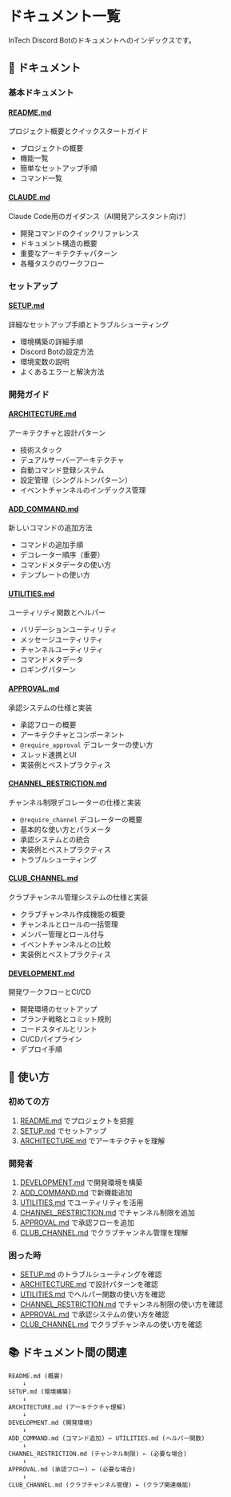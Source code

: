 # ドキュメント一覧

InTech Discord Botのドキュメントへのインデックスです。

## 📖 ドキュメント

### 基本ドキュメント

#### [README.md](../README.md)

プロジェクト概要とクイックスタートガイド

- プロジェクトの概要
- 機能一覧
- 簡単なセットアップ手順
- コマンド一覧

#### [CLAUDE.md](../CLAUDE.md)

Claude Code用のガイダンス（AI開発アシスタント向け）

- 開発コマンドのクイックリファレンス
- ドキュメント構造の概要
- 重要なアーキテクチャパターン
- 各種タスクのワークフロー

### セットアップ

#### [SETUP.md](./SETUP.md)

詳細なセットアップ手順とトラブルシューティング

- 環境構築の詳細手順
- Discord Botの設定方法
- 環境変数の説明
- よくあるエラーと解決方法

### 開発ガイド

#### [ARCHITECTURE.md](./ARCHITECTURE.md)

アーキテクチャと設計パターン

- 技術スタック
- デュアルサーバーアーキテクチャ
- 自動コマンド登録システム
- 設定管理（シングルトンパターン）
- イベントチャンネルのインデックス管理

#### [ADD_COMMAND.md](./ADD_COMMAND.md)

新しいコマンドの追加方法

- コマンドの追加手順
- デコレーター順序（重要）
- コマンドメタデータの使い方
- テンプレートの使い方

#### [UTILITIES.md](./UTILITIES.md)

ユーティリティ関数とヘルパー

- バリデーションユーティリティ
- メッセージユーティリティ
- チャンネルユーティリティ
- コマンドメタデータ
- ロギングパターン

#### [APPROVAL.md](./APPROVAL.md)

承認システムの仕様と実装

- 承認フローの概要
- アーキテクチャとコンポーネント
- `@require_approval` デコレーターの使い方
- スレッド連携とUI
- 実装例とベストプラクティス

#### [CHANNEL_RESTRICTION.md](./CHANNEL_RESTRICTION.md)

チャンネル制限デコレーターの仕様と実装

- `@require_channel` デコレーターの概要
- 基本的な使い方とパラメータ
- 承認システムとの統合
- 実装例とベストプラクティス
- トラブルシューティング

#### [CLUB_CHANNEL.md](./CLUB_CHANNEL.md)

クラブチャンネル管理システムの仕様と実装

- クラブチャンネル作成機能の概要
- チャンネルとロールの一括管理
- メンバー管理とロール付与
- イベントチャンネルとの比較
- 実装例とベストプラクティス

#### [DEVELOPMENT.md](./DEVELOPMENT.md)

開発ワークフローとCI/CD

- 開発環境のセットアップ
- ブランチ戦略とコミット規則
- コードスタイルとリント
- CI/CDパイプライン
- デプロイ手順

## 🔧 使い方

### 初めての方

1. [README.md](../README.md) でプロジェクトを把握
2. [SETUP.md](./SETUP.md) でセットアップ
3. [ARCHITECTURE.md](./ARCHITECTURE.md) でアーキテクチャを理解

### 開発者

1. [DEVELOPMENT.md](./DEVELOPMENT.md) で開発環境を構築
2. [ADD_COMMAND.md](./ADD_COMMAND.md) で新機能追加
3. [UTILITIES.md](./UTILITIES.md) でユーティリティを活用
4. [CHANNEL_RESTRICTION.md](./CHANNEL_RESTRICTION.md) でチャンネル制限を追加
5. [APPROVAL.md](./APPROVAL.md) で承認フローを追加
6. [CLUB_CHANNEL.md](./CLUB_CHANNEL.md) でクラブチャンネル管理を理解

### 困った時

- [SETUP.md](./SETUP.md) のトラブルシューティングを確認
- [ARCHITECTURE.md](./ARCHITECTURE.md) で設計パターンを確認
- [UTILITIES.md](./UTILITIES.md) でヘルパー関数の使い方を確認
- [CHANNEL_RESTRICTION.md](./CHANNEL_RESTRICTION.md) でチャンネル制限の使い方を確認
- [APPROVAL.md](./APPROVAL.md) で承認システムの使い方を確認
- [CLUB_CHANNEL.md](./CLUB_CHANNEL.md) でクラブチャンネルの使い方を確認

## 📚 ドキュメント間の関連

```text
README.md (概要)
    ↓
SETUP.md (環境構築)
    ↓
ARCHITECTURE.md (アーキテクチャ理解)
    ↓
DEVELOPMENT.md (開発環境)
    ↓
ADD_COMMAND.md (コマンド追加) ← UTILITIES.md (ヘルパー関数)
    ↓
CHANNEL_RESTRICTION.md (チャンネル制限) ← (必要な場合)
    ↓
APPROVAL.md (承認フロー) ← (必要な場合)
    ↓
CLUB_CHANNEL.md (クラブチャンネル管理) ← (クラブ関連機能)
```
